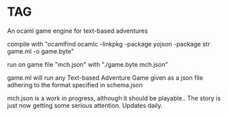 # TAG
An ocaml game engine for text-based adventures

compile with "ocamlfind ocamlc -linkpkg -package yojson -package str game.ml -o game.byte"

run on game file "mch.json" with "./game.byte mch.json"

game.ml will run any Text-based Adventure Game given as a json file adhering to the format specified in schema.json

mch.json is a work in progress, although it should be playable.. The story is just now getting some serious attention. Updates daily.
